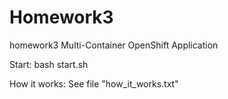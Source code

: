 # Homework3
homework3 Multi-Container OpenShift Application

Start:
bash start.sh

How it works:
See file "how_it_works.txt"
